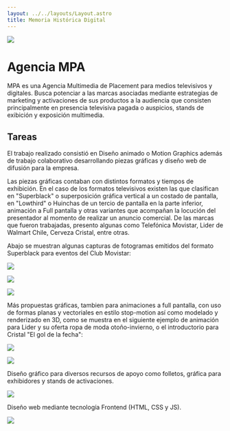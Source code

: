 ```yaml
---
layout: ../../layouts/Layout.astro
title: Memoria Histórica Digital
---
```


![](/assets/imagenes/mpa_1.png)

# Agencia MPA


MPA es una Agencia Multimedia de Placement para medios televisivos y digitales. Busca potenciar a las marcas asociadas mediante estrategias de marketing y activaciones de sus productos a la audiencia que consisten principalmente en presencia televisiva pagada o auspicios, stands de exibición y exposición multimedia. 

## Tareas

El trabajo realizado consistió en Diseño animado o Motion Graphics además de trabajo colaborativo desarrollando piezas gráficas y diseño web de difusión para la empresa.

Las piezas gráficas contaban con distintos formatos y tiempos de exhibición. En el caso de los formatos televisivos existen las que clasifican en "Superblack" o superposición gráfica vertical a un costado de pantalla, en "Lowthird" o Huinchas de un tercio de pantalla en la parte inferior, animación a Full pantalla y otras variantes que acompañan la locución del presentador al momento de realizar un anuncio comercial. De las marcas que fueron trabajadas, presento algunas como Telefónica Movistar, Lider de Walmart Chile, Cerveza Cristal, entre otras.


Abajo se muestran algunas capturas de fotogramas emitidos del formato Superblack para eventos del Club Movistar:

![](/assets/imagenes/mpa_sb_festigame.png)

![](/assets/imagenes/mpa_sb_sanguche.png)

![](/assets/imagenes/mpa_sb_dino.png)

Más propuestas gráficas, tambien para animaciones a full pantalla, con uso de formas planas y vectoriales en estilo stop-motion así como modelado y renderizado en 3D, como se muestra en el siguiente ejemplo de animación para Lider y su oferta ropa de moda otoño-invierno, o el introductorio para Cristal "El gol de la fecha":

![](/assets/imagenes/mpa_full_lider1.png)

![](/assets/imagenes/mpa_full_cristal.png)

Diseño gráfico para diversos recursos de apoyo como folletos, gráfica para exhibidores y stands de activaciones.

![](/assets/imagenes/mpa_sodimac.jpg)

Diseño web mediante tecnología Frontend (HTML, CSS y JS).

![](/assets/imagenes/mpa_web.png)






